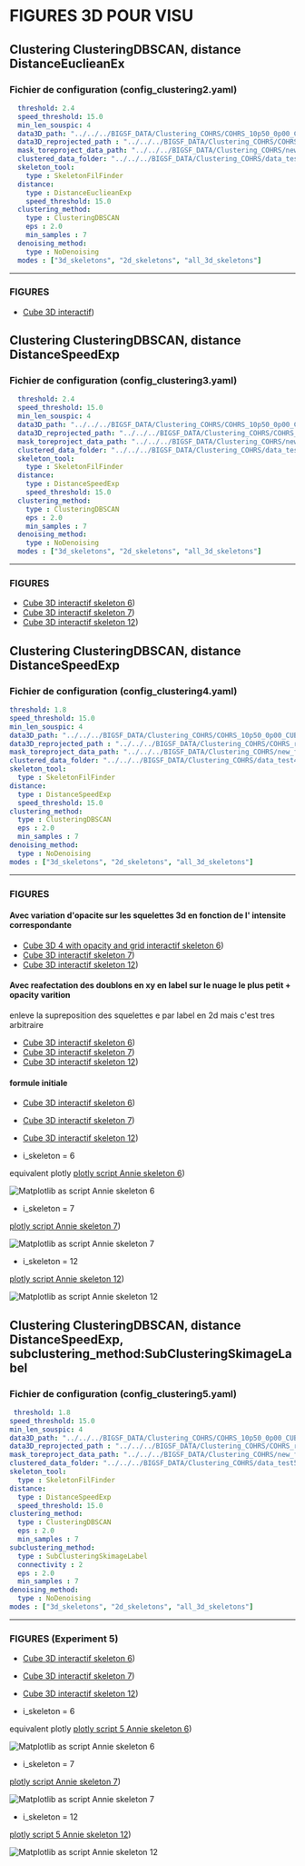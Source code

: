 # FIGURES 3D POUR VISU

## Clustering ClusteringDBSCAN, distance DistanceEuclieanEx

### Fichier de configuration (config_clustering2.yaml)

```yaml
  threshold: 2.4
  speed_threshold: 15.0
  min_len_souspic: 4
  data3D_path: "../../../BIGSF_DATA/Clustering_COHRS/COHRS_10p50_0p00_CUBE_3T2_R2.fit"
  data3D_reprojected_path : "../../../BIGSF_DATA/Clustering_COHRS/COHRS_reprojected_10p50_0p00_CUBE_3T2_R2.fit"
  mask_toreproject_data_path: "../../../BIGSF_DATA/Clustering_COHRS/new_full_mask_002011.fits"
  clustered_data_folder: "../../../BIGSF_DATA/Clustering_COHRS/data_test"
  skeleton_tool: 
    type : SkeletonFilFinder
  distance: 
    type : DistanceEuclieanExp
    speed_threshold: 15.0
  clustering_method: 
    type : ClusteringDBSCAN
    eps : 2.0
    min_samples : 7
  denoising_method: 
    type : NoDenoising
  modes : ["3d_skeletons", "2d_skeletons", "all_3d_skeletons"]
```

---

### FIGURES

- [Cube 3D interactif](https://multi-learn.github.io/figures/figure_ske6.html))


## Clustering ClusteringDBSCAN, distance DistanceSpeedExp


### Fichier de configuration (config_clustering3.yaml)

```yaml
  threshold: 2.4
  speed_threshold: 15.0
  min_len_souspic: 4
  data3D_path: "../../../BIGSF_DATA/Clustering_COHRS/COHRS_10p50_0p00_CUBE_3T2_R2.fit"
  data3D_reprojected_path: "../../../BIGSF_DATA/Clustering_COHRS/COHRS_reprojected_10p50_0p00_CUBE_3T2_R2.fit"
  mask_toreproject_data_path: "../../../BIGSF_DATA/Clustering_COHRS/new_full_mask_002011.fits"
  clustered_data_folder: "../../../BIGSF_DATA/Clustering_COHRS/data_test3"
  skeleton_tool: 
    type : SkeletonFilFinder
  distance: 
    type : DistanceSpeedExp
    speed_threshold: 15.0
  clustering_method: 
    type : ClusteringDBSCAN
    eps : 2.0
    min_samples : 7
  denoising_method: 
    type : NoDenoising
  modes : ["3d_skeletons", "2d_skeletons", "all_3d_skeletons"]
```
---

### FIGURES

- [Cube 3D interactif skeleton 6](https://multi-learn.github.io/figures/figure3_ske6.html))
- [Cube 3D interactif skeleton 7](https://multi-learn.github.io/figures/figure3_ske7.html))
- [Cube 3D interactif skeleton 12](https://multi-learn.github.io/figures/figure3_ske12.html))


## Clustering ClusteringDBSCAN, distance DistanceSpeedExp


### Fichier de configuration (config_clustering4.yaml)

```yaml
threshold: 1.8
speed_threshold: 15.0
min_len_souspic: 4
data3D_path: "../../../BIGSF_DATA/Clustering_COHRS/COHRS_10p50_0p00_CUBE_3T2_R2.fit"
data3D_reprojected_path : "../../../BIGSF_DATA/Clustering_COHRS/COHRS_reprojected_10p50_0p00_CUBE_3T2_R2.fit"
mask_toreproject_data_path: "../../../BIGSF_DATA/Clustering_COHRS/new_full_mask_002011.fits"
clustered_data_folder: "../../../BIGSF_DATA/Clustering_COHRS/data_test4"
skeleton_tool: 
  type : SkeletonFilFinder
distance: 
  type : DistanceSpeedExp
  speed_threshold: 15.0
clustering_method: 
  type : ClusteringDBSCAN
  eps : 2.0
  min_samples : 7
denoising_method: 
  type : NoDenoising
modes : ["3d_skeletons", "2d_skeletons", "all_3d_skeletons"]
```
---

### FIGURES

#### Avec variation d'opacite sur les squelettes 3d en fonction de l' intensite correspondante

- [Cube 3D 4 with opacity and grid interactif skeleton 6](https://multi-learn.github.io/figures/figure4bis_ske6.html))
- [Cube 3D interactif skeleton 7](https://multi-learn.github.io/figures/figure4bis_ske7.html))
- [Cube 3D interactif skeleton 12](https://multi-learn.github.io/figures/figure4bis_ske12.html))

#### Avec reafectation des doublons en xy en label sur le nuage le plus petit  + opacity varition
enleve la supreposition des squelettes e par label en 2d mais c'est tres arbitraire

- [Cube 3D interactif skeleton 6](https://multi-learn.github.io/figures/figure4ter_ske6.html))
- [Cube 3D interactif skeleton 7](https://multi-learn.github.io/figures/figure4ter_ske7.html))
- [Cube 3D interactif skeleton 12](https://multi-learn.github.io/figures/figure4ter_ske12.html)) 

#### formule initiale

- [Cube 3D interactif skeleton 6](https://multi-learn.github.io/figures/figure4_ske6.html))
- [Cube 3D interactif skeleton 7](https://multi-learn.github.io/figures/figure4_ske7.html))
- [Cube 3D interactif skeleton 12](https://multi-learn.github.io/figures/figure4_ske12.html))


- i_skeleton = 6
  
 equivalent plotly
 [plotly script Annie skeleton 6](https://multi-learn.github.io/figures/figureannie_ske6.html))

![Matplotlib as script Annie skeleton 6](figannie.png)

- i_skeleton = 7

 [plotly script Annie skeleton 7](https://multi-learn.github.io/figures/figureannie_ske7.html))
 
 ![Matplotlib as script Annie skeleton 7](figannie7.png)


- i_skeleton = 12

 [plotly script Annie skeleton 12](https://multi-learn.github.io/figures/figureannie_ske12.html))
 
 ![Matplotlib as script Annie skeleton 12](figannie12.png)

## Clustering ClusteringDBSCAN, distance DistanceSpeedExp, subclustering_method:SubClusteringSkimageLabel


### Fichier de configuration (config_clustering5.yaml)

```yaml
 threshold: 1.8
speed_threshold: 15.0
min_len_souspic: 4
data3D_path: "../../../BIGSF_DATA/Clustering_COHRS/COHRS_10p50_0p00_CUBE_3T2_R2.fit"
data3D_reprojected_path : "../../../BIGSF_DATA/Clustering_COHRS/COHRS_reprojected_10p50_0p00_CUBE_3T2_R2.fit"
mask_toreproject_data_path: "../../../BIGSF_DATA/Clustering_COHRS/new_full_mask_002011.fits"
clustered_data_folder: "../../../BIGSF_DATA/Clustering_COHRS/data_test5"
skeleton_tool: 
  type : SkeletonFilFinder
distance: 
  type : DistanceSpeedExp
  speed_threshold: 15.0
clustering_method: 
  type : ClusteringDBSCAN
  eps : 2.0
  min_samples : 7
subclustering_method:
  type : SubClusteringSkimageLabel
  connectivity : 2
  eps : 2.0
  min_samples : 7
denoising_method: 
  type : NoDenoising
modes : ["3d_skeletons", "2d_skeletons", "all_3d_skeletons"]

```
---

### FIGURES  (Experiment 5)

- [Cube 3D interactif skeleton 6](https://multi-learn.github.io/figures/figure5_ske6.html))
- [Cube 3D interactif skeleton 7](https://multi-learn.github.io/figures/figure5_ske7.html))
- [Cube 3D interactif skeleton 12](https://multi-learn.github.io/figures/figure5_ske12.html))

- i_skeleton = 6
  
 equivalent plotly
 [plotly script 5 Annie skeleton 6](https://multi-learn.github.io/figures/figureannie5_ske6.html))

![Matplotlib as script Annie skeleton 6](figannie5_6.png)

- i_skeleton = 7

 [plotly script Annie skeleton 7](https://multi-learn.github.io/figures/figureannie5_ske7.html))
 
 ![Matplotlib as script Annie skeleton 7](figannie5_7.png)


- i_skeleton = 12

 [plotly script 5 Annie skeleton 12](https://multi-learn.github.io/figures/figureannie5_ske12.html))
 
 ![Matplotlib as script Annie skeleton 12](figannie5_12.png)
